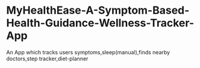 # MyHealthEase-A-Symptom-Based-Health-Guidance-Wellness-Tracker-App
An App which tracks users symptoms,sleep(manual),finds nearby doctors,step tracker,diet-planner
